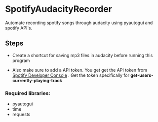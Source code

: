 # SpotifyAudacityRecorder
Automate recording spotify songs through audacity using pyautogui and spotify API's.

## Steps
- Create a shortcut for saving mp3 files in audacity before running this program

- Also make sure to add a API token. You get get the API token from [Spotify Developer Console](https://developer.spotify.com) . Get the token specifically for **get-users-currently-playing-track**

### Required libraries:
- pyautogui
- time
- requests
